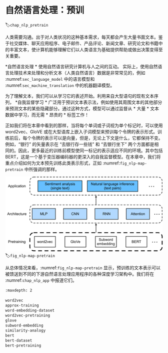 # 自然语言处理：预训
:label:`chap_nlp_pretrain`

人类需要沟通。出于对人类状况的这种基本需求，每天都会产生大量书面文本。鉴于社交媒体、聊天应用程序、电子邮件、产品评论、新闻文章、研究论文和书籍中的丰富文本，使计算机能够理解它们以人类语言为基础提供帮助或做出决策变得至关重要。 

*自然语言处理 * 使用自然语言研究计算机与人之间的互动。
实际上，使用自然语言处理技术来处理和分析文本（人类自然语言）数据是非常常见的，例如 :numref:`sec_language_model` 中的语言模型和 :numref:`sec_machine_translation` 中的机器翻译模型。 

为了理解文本，我们可以从学习它的表述开始。利用来自大型语句的现有文本序列，
*自我监督学习 *
广泛用于预训文本表示法，例如使用其周围文本的其他部分来预测文本的某些隐藏部分。通过这种方式，模型可以通过监督从 * 大量 * 文本数据中学习，而无需 * 昂贵的 * 标签工作！ 

正如我们将在本章中看到的那样，当将每个单词或子词视为单个标记时，可以使用 word2vec、GloVE 或在大型语库上嵌入子词模型来预训每个令牌的表示形式。训练前后，每个令牌的表示可以是向量，但是，无论上下文是什么，它都保持不变。例如，“银行” 的矢量表示在 “去银行存一些钱” 和 “去银行坐下” 两个方面都是相同的。因此，更多最近的训练前模型使同一标记的表示适应不同的环境。其中包括 BERT，这是一个基于变压器编码器的更深入的自我监督模型。在本章中，我们将重点介绍如何为文本预先训练此类表示形式，正如 :numref:`fig_nlp-map-pretrain` 中所强调的那样。 

![Pretrained text representations can be fed to various deep learning architectures for different downstream natural language processing applications. This chapter focuses on the upstream text representation pretraining.](../img/nlp-map-pretrain.svg)
:label:`fig_nlp-map-pretrain`

从总体情况来看，:numref:`fig_nlp-map-pretrain` 显示，预训练的文本表示可以被馈送到不同的下游自然语言处理应用程序的各种深度学习架构中。我们将在 :numref:`chap_nlp_app` 中报道它们。

```toc
:maxdepth: 2

word2vec
approx-training
word-embedding-dataset
word2vec-pretraining
glove
subword-embedding
similarity-analogy
bert
bert-dataset
bert-pretraining
```
